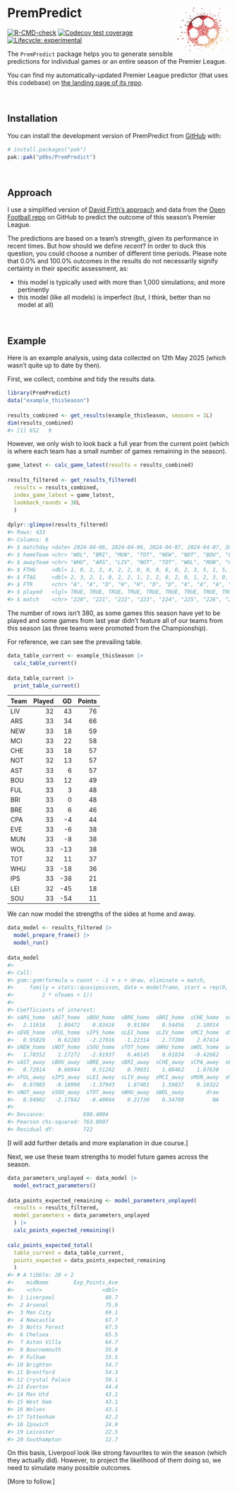 
<!-- README.md is generated from README.Rmd. Please edit that file -->

# PremPredict <a href="https://p0bs.github.io/PremPredict/"><img src="man/figures/logo.png" align="right" height="104" alt="PremPredict website" /></a>

<!-- badges: start -->

[![R-CMD-check](https://github.com/p0bs/PremPredict/actions/workflows/R-CMD-check.yaml/badge.svg)](https://github.com/p0bs/PremPredict/actions/workflows/R-CMD-check.yaml)
[![Codecov test
coverage](https://codecov.io/gh/p0bs/PremPredict/graph/badge.svg)](https://app.codecov.io/gh/p0bs/PremPredict)
[![Lifecycle:
experimental](https://img.shields.io/badge/lifecycle-experimental-orange.svg)](https://lifecycle.r-lib.org/articles/stages.html#experimental)
<!-- badges: end -->

The `PremPredict` package helps you to generate sensible predictions for
individual games or an entire season of the Premier League.

You can find my automatically-updated Premier League predictor (that
uses this codebase) on [the landing page of its
repo](https://github.com/p0bs/PL-scan?tab=readme-ov-file#predicting-this-seasons-premier-league).

<br/>

## Installation

You can install the development version of PremPredict from
[GitHub](https://github.com/) with:

``` r
# install.packages("pak")
pak::pak("p0bs/PremPredict")
```

<br/>

## Approach

I use a simplified version of [David Firth’s
approach](https://github.com/DavidFirth/alt3code) and data from the
[Open Football repo](https://github.com/openfootball/football.json) on
GitHub to predict the outcome of this season’s Premier League.

The predictions are based on a team’s strength, given its performance in
recent times. But how should we define *recent*? In order to duck this
question, you could choose a number of different time periods. Please
note that 0.0% and 100.0% outcomes in the results do not necessarily
signify certainty in their specific assessment, as:

- this model is typically used with more than 1,000 simulations; and
  more pertinently
- this model (like all models) is imperfect (but, I think, better than
  no model at all)

<br/>

## Example

Here is an example analysis, using data collected on 12th May 2025
(which wasn’t quite up to date by then).

First, we collect, combine and tidy the results data.

``` r
library(PremPredict)
data("example_thisSeason")

results_combined <- get_results(example_thisSeason, seasons = 1L)
dim(results_combined)
#> [1] 652   9
```

However, we only wish to look back a full year from the current point
(which is where each team has a small number of games remaining in the
season).

``` r
game_latest <- calc_game_latest(results = results_combined)

results_filtered <- get_results_filtered(
  results = results_combined, 
  index_game_latest = game_latest, 
  lookback_rounds = 38L
  )

dplyr::glimpse(results_filtered)
#> Rows: 433
#> Columns: 8
#> $ matchday <date> 2024-04-06, 2024-04-06, 2024-04-07, 2024-04-07, 2024-04-13, …
#> $ homeTeam <chr> "WOL", "BRI", "MUN", "TOT", "NEW", "NOT", "BOU", "LIV", "WHU"…
#> $ awayTeam <chr> "WHU", "ARS", "LIV", "NOT", "TOT", "WOL", "MUN", "CPA", "FUL"…
#> $ FTHG     <dbl> 1, 0, 2, 3, 4, 2, 2, 0, 0, 0, 6, 0, 2, 3, 5, 1, 5, 0, 2, 2, 0…
#> $ FTAG     <dbl> 2, 3, 2, 1, 0, 2, 2, 1, 2, 2, 0, 2, 0, 1, 2, 3, 0, 1, 0, 0, 4…
#> $ FTR      <chr> "A", "A", "D", "H", "H", "D", "D", "A", "A", "A", "H", "A", "…
#> $ played   <lgl> TRUE, TRUE, TRUE, TRUE, TRUE, TRUE, TRUE, TRUE, TRUE, TRUE, T…
#> $ match    <chr> "220", "221", "222", "223", "224", "225", "226", "227", "228"…
```

The number of rows isn’t 380, as some games this season have yet to be
played and some games from last year didn’t feature all of our teams
from this season (as three teams were promoted from the Championship).

For reference, we can see the prevailing table.

``` r
data_table_current <- example_thisSeason |> 
  calc_table_current()

data_table_current |> 
  print_table_current()
```

| Team | Played |  GD | Points |
|:-----|-------:|----:|-------:|
| LIV  |     32 |  43 |     76 |
| ARS  |     33 |  34 |     66 |
| NEW  |     33 |  18 |     59 |
| MCI  |     33 |  22 |     58 |
| CHE  |     33 |  18 |     57 |
| NOT  |     32 |  13 |     57 |
| AST  |     33 |   6 |     57 |
| BOU  |     33 |  12 |     49 |
| FUL  |     33 |   3 |     48 |
| BRI  |     33 |   0 |     48 |
| BRE  |     33 |   6 |     46 |
| CPA  |     33 |  -4 |     44 |
| EVE  |     33 |  -6 |     38 |
| MUN  |     33 |  -8 |     38 |
| WOL  |     33 | -13 |     38 |
| TOT  |     32 |  11 |     37 |
| WHU  |     33 | -18 |     36 |
| IPS  |     33 | -38 |     21 |
| LEI  |     32 | -45 |     18 |
| SOU  |     33 | -54 |     11 |

We can now model the strengths of the sides at home and away.

``` r
data_model <- results_filtered |> 
  model_prepare_frame() |>
  model_run()

data_model
#> 
#> Call:
#> gnm::gnm(formula = count ~ -1 + s + draw, eliminate = match, 
#>     family = stats::quasipoisson, data = modelframe, start = rep(0, 
#>         2 * nTeams + 1))
#> 
#> Coefficients of interest:
#> sARS_home  sAST_home  sBOU_home  sBRE_home  sBRI_home  sCHE_home  sCPA_home  
#>   2.11616    1.80472    0.83416    0.91304    0.54456    2.10914    0.91035  
#> sEVE_home  sFUL_home  sIPS_home  sLEI_home  sLIV_home  sMCI_home  sMUN_home  
#>   0.95829    0.62203   -2.27916   -1.22314    2.77280    2.07414    0.50124  
#> sNEW_home  sNOT_home  sSOU_home  sTOT_home  sWHU_home  sWOL_home  sARS_away  
#>   1.78552    1.27272   -2.91937    0.48145    0.01834   -0.42682    1.99077  
#> sAST_away  sBOU_away  sBRE_away  sBRI_away  sCHE_away  sCPA_away  sEVE_away  
#>   0.72014    0.68944    0.51242    0.70031    1.08462    1.07638   -0.09467  
#> sFUL_away  sIPS_away  sLEI_away  sLIV_away  sMCI_away  sMUN_away  sNEW_away  
#>   0.97085   -0.18998   -1.37943    1.87401    1.59837    0.10322    0.93390  
#> sNOT_away  sSOU_away  sTOT_away  sWHU_away  sWOL_away       draw  
#>   0.94902   -2.17842   -0.40044    0.21730    0.34709         NA  
#> 
#> Deviance:            698.4004 
#> Pearson chi-squared: 763.8907 
#> Residual df:         722
```

\[I will add further details and more explanation in due course.\]

Next, we use these team strengths to model future games across the
season.

``` r
data_parameters_unplayed <- data_model |> 
  model_extract_parameters()

data_points_expected_remaining <- model_parameters_unplayed(
  results = results_filtered,
  model_parameters = data_parameters_unplayed
  ) |> 
  calc_points_expected_remaining()

calc_points_expected_total(
  table_current = data_table_current,
  points_expected = data_points_expected_remaining
  )
#> # A tibble: 20 × 2
#>    midName        Exp_Points_Ave
#>    <chr>                   <dbl>
#>  1 Liverpool                88.7
#>  2 Arsenal                  75.9
#>  3 Man City                 69.1
#>  4 Newcastle                67.7
#>  5 Notts Forest             67.5
#>  6 Chelsea                  65.5
#>  7 Aston Villa              64.7
#>  8 Bournemouth              55.8
#>  9 Fulham                   55.5
#> 10 Brighton                 54.7
#> 11 Brentford                54.3
#> 12 Crystal Palace           50.1
#> 13 Everton                  44.4
#> 14 Man Utd                  43.1
#> 15 West Ham                 43.1
#> 16 Wolves                   43.1
#> 17 Tottenham                42.2
#> 18 Ipswich                  24.9
#> 19 Leicester                22.5
#> 20 Southampton              12.7
```

On this basis, Liverpool look like strong favourites to win the season
(which they actually did). However, to project the likelihood of them
doing so, we need to simulate many possible outcomes.

\[More to follow.\]
